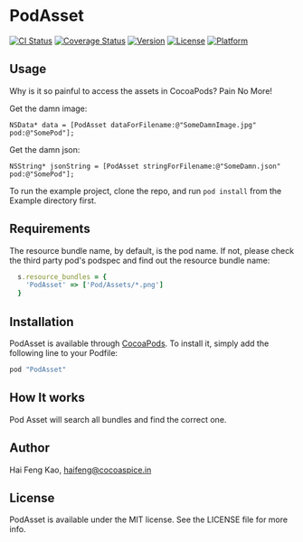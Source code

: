 # PodAsset

[![CI Status](http://img.shields.io/travis/haifengkao/PodAsset.svg?style=flat)](https://travis-ci.org/haifengkao/PodAsset)
[![Coverage Status](https://coveralls.io/repos/haifengkao/PodAsset/badge.svg?branch=master&service=github)](https://coveralls.io/github/haifengkao/PodAsset?branch=master)
[![Version](https://img.shields.io/cocoapods/v/PodAsset.svg?style=flat)](http://cocoapods.org/pods/PodAsset)
[![License](https://img.shields.io/cocoapods/l/PodAsset.svg?style=flat)](http://cocoapods.org/pods/PodAsset)
[![Platform](https://img.shields.io/cocoapods/p/PodAsset.svg?style=flat)](http://cocoapods.org/pods/PodAsset)

## Usage

Why is it so painful to access the assets in CocoaPods? 
Pain No More!

Get the damn image:
```objc
NSData* data = [PodAsset dataForFilename:@"SomeDamnImage.jpg" pod:@"SomePod"];
```

Get the damn json:
```objc
NSString* jsonString = [PodAsset stringForFilename:@"SomeDamn.json" pod:@"SomePod"];
```

To run the example project, clone the repo, and run `pod install` from the Example directory first.

## Requirements
The resource bundle name, by default, is the pod name. 
If not, please check the third party pod's podspec and find out the resource bundle name:
```ruby
  s.resource_bundles = {
    'PodAsset' => ['Pod/Assets/*.png']
  }
```

## Installation

PodAsset is available through [CocoaPods](http://cocoapods.org). To install
it, simply add the following line to your Podfile:

```ruby
pod "PodAsset"
```

## How It works

Pod Asset will search all bundles and find the correct one.

## Author

Hai Feng Kao, haifeng@cocoaspice.in

## License

PodAsset is available under the MIT license. See the LICENSE file for more info.
